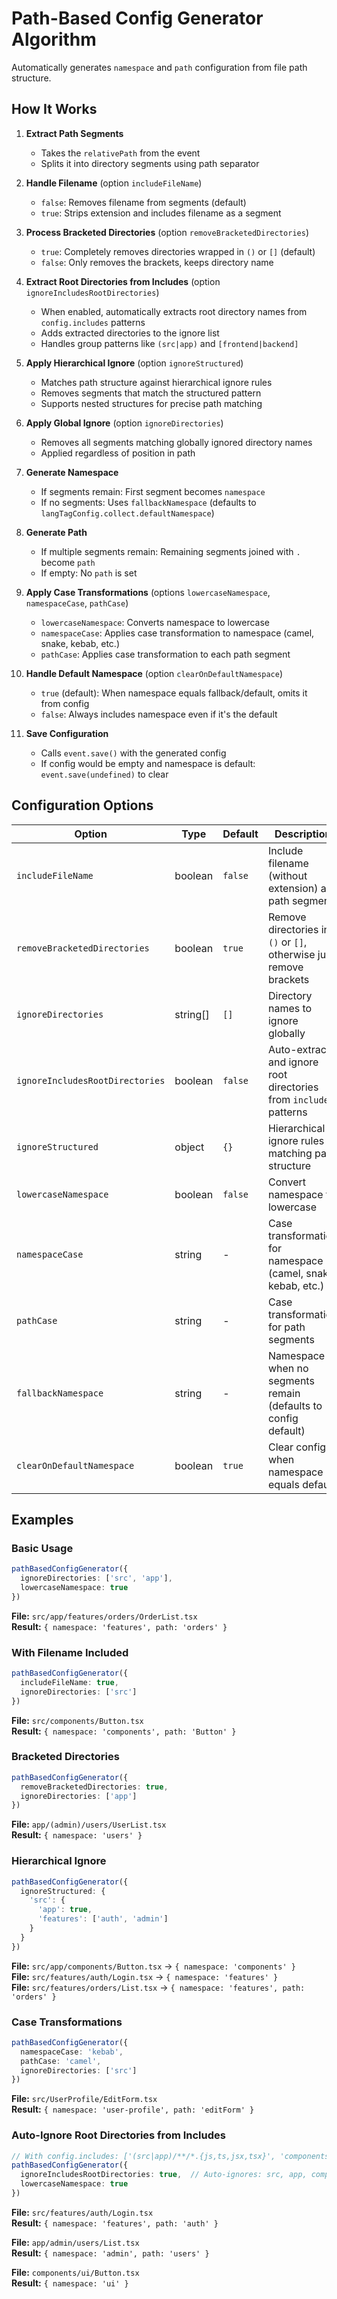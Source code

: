 # Path-Based Config Generator Algorithm

Automatically generates `namespace` and `path` configuration from file path structure.

## How It Works

1. **Extract Path Segments**
   - Takes the `relativePath` from the event
   - Splits it into directory segments using path separator

2. **Handle Filename** (option `includeFileName`)
   - `false`: Removes filename from segments (default)
   - `true`: Strips extension and includes filename as a segment

3. **Process Bracketed Directories** (option `removeBracketedDirectories`)
   - `true`: Completely removes directories wrapped in `()` or `[]` (default)
   - `false`: Only removes the brackets, keeps directory name

4. **Extract Root Directories from Includes** (option `ignoreIncludesRootDirectories`)
   - When enabled, automatically extracts root directory names from `config.includes` patterns
   - Adds extracted directories to the ignore list
   - Handles group patterns like `(src|app)` and `[frontend|backend]`

5. **Apply Hierarchical Ignore** (option `ignoreStructured`)
   - Matches path structure against hierarchical ignore rules
   - Removes segments that match the structured pattern
   - Supports nested structures for precise path matching

6. **Apply Global Ignore** (option `ignoreDirectories`)
   - Removes all segments matching globally ignored directory names
   - Applied regardless of position in path

7. **Generate Namespace**
   - If segments remain: First segment becomes `namespace`
   - If no segments: Uses `fallbackNamespace` (defaults to `langTagConfig.collect.defaultNamespace`)

8. **Generate Path**
   - If multiple segments remain: Remaining segments joined with `.` become `path`
   - If empty: No `path` is set

9. **Apply Case Transformations** (options `lowercaseNamespace`, `namespaceCase`, `pathCase`)
   - `lowercaseNamespace`: Converts namespace to lowercase
   - `namespaceCase`: Applies case transformation to namespace (camel, snake, kebab, etc.)
   - `pathCase`: Applies case transformation to each path segment

10. **Handle Default Namespace** (option `clearOnDefaultNamespace`)
    - `true` (default): When namespace equals fallback/default, omits it from config
    - `false`: Always includes namespace even if it's the default

11. **Save Configuration**
    - Calls `event.save()` with the generated config
    - If config would be empty and namespace is default: `event.save(undefined)` to clear

## Configuration Options

| Option | Type | Default | Description |
|--------|------|---------|-------------|
| `includeFileName` | boolean | `false` | Include filename (without extension) as path segment |
| `removeBracketedDirectories` | boolean | `true` | Remove directories in `()` or `[]`, otherwise just remove brackets |
| `ignoreDirectories` | string[] | `[]` | Directory names to ignore globally |
| `ignoreIncludesRootDirectories` | boolean | `false` | Auto-extract and ignore root directories from `includes` patterns |
| `ignoreStructured` | object | `{}` | Hierarchical ignore rules matching path structure |
| `lowercaseNamespace` | boolean | `false` | Convert namespace to lowercase |
| `namespaceCase` | string | - | Case transformation for namespace (camel, snake, kebab, etc.) |
| `pathCase` | string | - | Case transformation for path segments |
| `fallbackNamespace` | string | - | Namespace when no segments remain (defaults to config default) |
| `clearOnDefaultNamespace` | boolean | `true` | Clear config when namespace equals default |

## Examples

### Basic Usage
```typescript
pathBasedConfigGenerator({
  ignoreDirectories: ['src', 'app'],
  lowercaseNamespace: true
})
```

**File:** `src/app/features/orders/OrderList.tsx`  
**Result:** `{ namespace: 'features', path: 'orders' }`

### With Filename Included
```typescript
pathBasedConfigGenerator({
  includeFileName: true,
  ignoreDirectories: ['src']
})
```

**File:** `src/components/Button.tsx`  
**Result:** `{ namespace: 'components', path: 'Button' }`

### Bracketed Directories
```typescript
pathBasedConfigGenerator({
  removeBracketedDirectories: true,
  ignoreDirectories: ['app']
})
```

**File:** `app/(admin)/users/UserList.tsx`  
**Result:** `{ namespace: 'users' }`

### Hierarchical Ignore
```typescript
pathBasedConfigGenerator({
  ignoreStructured: {
    'src': {
      'app': true,
      'features': ['auth', 'admin']
    }
  }
})
```

**File:** `src/app/components/Button.tsx` → `{ namespace: 'components' }`  
**File:** `src/features/auth/Login.tsx` → `{ namespace: 'features' }`  
**File:** `src/features/orders/List.tsx` → `{ namespace: 'features', path: 'orders' }`

### Case Transformations
```typescript
pathBasedConfigGenerator({
  namespaceCase: 'kebab',
  pathCase: 'camel',
  ignoreDirectories: ['src']
})
```

**File:** `src/UserProfile/EditForm.tsx`  
**Result:** `{ namespace: 'user-profile', path: 'editForm' }`

### Auto-Ignore Root Directories from Includes
```typescript
// With config.includes: ['(src|app)/**/*.{js,ts,jsx,tsx}', 'components/**/*.{jsx,tsx}']
pathBasedConfigGenerator({
  ignoreIncludesRootDirectories: true,  // Auto-ignores: src, app, components
  lowercaseNamespace: true
})
```

**File:** `src/features/auth/Login.tsx`  
**Result:** `{ namespace: 'features', path: 'auth' }`

**File:** `app/admin/users/List.tsx`  
**Result:** `{ namespace: 'admin', path: 'users' }`

**File:** `components/ui/Button.tsx`  
**Result:** `{ namespace: 'ui' }`

